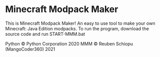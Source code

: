 # Minecraft Modpack Maker
 
This is Minecraft Modpack Maker! An easy to use tool to make your own Minecraft: Java Edition modpacks. To run the program, download the source code and run START-MMM.bat

Python © Python Corporation 2020
MMM © Reuben Schiopu (MangoCoder360) 2021